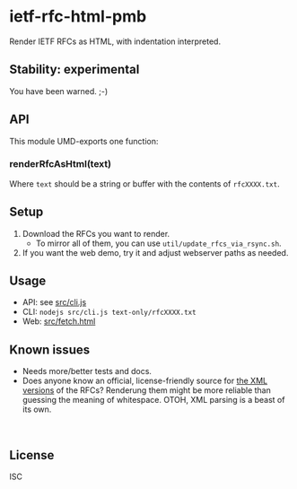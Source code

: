 ﻿
<!--#echo json="package.json" key="name" underline="=" -->
ietf-rfc-html-pmb
=================
<!--/#echo -->

<!--#echo json="package.json" key="description" -->
Render IETF RFCs as HTML, with indentation interpreted.
<!--/#echo -->



## Stability: experimental

You have been warned. ;-)



API
---

This module UMD-exports one function:

### renderRfcAsHtml(text)

Where `text` should be a string or buffer with the contents of `rfcXXXX.txt`.



Setup
-----

1. Download the RFCs you want to render.
    * To mirror all of them, you can use `util/update_rfcs_via_rsync.sh`.
1. If you want the web demo, try it and adjust webserver paths as needed.



Usage
-----

* API: see [src/cli.js](src/cli.js)
* CLI: `nodejs src/cli.js text-only/rfcXXXX.txt`
* Web: [src/fetch.html](src/fetch.html)


<!--#toc stop="scan" -->



Known issues
------------

* Needs more/better tests and docs.
* Does anyone know an official, license-friendly source for
  [the XML versions](https://stackoverflow.com/a/49376946)
  of the RFCs? Renderung them might be more reliable than guessing the
  meaning of whitespace. OTOH, XML parsing is a beast of its own.




&nbsp;

  [phutility-jsonp]: https://github.com/mk-pmb/phutility-160816-pmb/blob/master/web/http/jsonp_file_reader.php


License
-------
<!--#echo json="package.json" key=".license" -->
ISC
<!--/#echo -->
